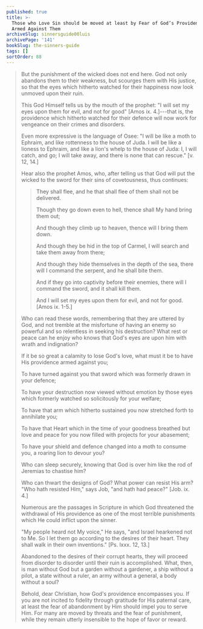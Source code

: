 ```yaml
---
published: true
title: >-
  Those who Love Sin should be moved at least by Fear of God’s Providence being
  Armed Against Them
archiveSlug: sinnersguide00luis
archivePage: '141'
bookSlug: the-sinners-guide
tags: []
sortOrder: 88
---
```


> But the punishment of the wicked does not end here. God not only abandons them to their weakness, but scourges them with His justice, so that the eyes which hitherto watched for their happiness now look unmoved upon their ruin.
> 
> This God Himself tells us by the mouth of the prophet: "I will set my eyes upon them for evil, and not for good" [Amos ix. 4.]---that is, the providence which hitherto watched for their defence will now work for vengeance on their crimes and disorders.
> 
> Even more expressive is the language of Osee: "I will be like a moth to Ephraim, and like rottenness to the house of Juda. I will be like a lioness to Ephraim, and like a lion's whelp to the house of Juda: I, I will catch, and go; I will take away, and there is none that can rescue." [v. 12, 14.]
> 
> Hear also the prophet Amos, who, after telling us that God will put the wicked to the sword for their sins of covetousness, thus continues:
> 
>> They shall flee, and he that shall flee of them shall not be delivered.
>>
>> Though they go down even to hell, thence shall My hand bring them out;
>>
>> And though they climb up to heaven, thence will I bring them down.
>>
>> And though they be hid in the top of Carmel, I will search and take them away from there;
>>
>> And though they hide themselves in the depth of the sea, there will I command the serpent, and he shall bite them.
>>
>> And if they go into captivity before their enemies, there will I command the sword, and it shall kill them.
>>
>> And I will set my eyes upon them for evil, and not for good. [Amos ix. 1-5.]
> 
> Who can read these words, remembering that they are uttered by God, and not tremble at the misfortune of having an enemy so powerful and so relentless in seeking his destruction? What rest or peace can he enjoy who knows that God's eyes are upon him with wrath and indignation?
> 
> If it be so great a calamity to lose God's love, what must it be to have His providence armed against you;
> 
> To have turned against you that sword which was formerly drawn in your defence;
> 
> To have your destruction now viewed without emotion by those eyes which formerly watched so solicitously for your welfare;
> 
> To have that arm which hitherto sustained you now stretched forth to annihilate you;
> 
> To have that Heart which in the time of your goodness breathed but love and peace for you now filled with projects for your abasement;
> 
> To have your shield and defence changed into a moth to consume you, a roaring lion to devour you?
> 
> Who can sleep securely, knowing that God is over him like the rod of Jeremias to chastise him?
> 
> Who can thwart the designs of God? What power can resist His arm? "Who hath resisted Him," says Job, "and hath had peace?" [Job. ix. 4.]
> 
> Numerous are the passages in Scripture in which God threatened the withdrawal of His providence as one of the most terrible punishments which He could inflict upon the sinner.
> 
> "My people heard not My voice," He says, "and Israel hearkened not to Me. So I let them go according to the desires of their heart. They shall walk in their own inventions." [Ps. lxxx. 12, 13.]
> 
> Abandoned to the desires of their corrupt hearts, they will proceed from disorder to disorder until their ruin is accomplished. What, then, is man without God but a garden without a gardener, a ship without a pilot, a state without a ruler, an army without a general, a body without a soul?
> 
> Behold, dear Christian, how God's providence encompasses you. If you are not incited to fidelity through gratitude for His paternal care, at least the fear of abandonment by Him should impel you to serve Him. For many are moved by threats and the fear of punishment, while they remain utterly insensible to the hope of favor or reward.
